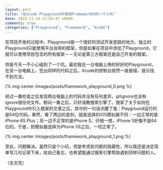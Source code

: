 ```yaml
---
layout: post
title: "在Xcode Playground中使用Framework时的一个小坑"
date: 2015-11-14 21:02:47 +0800
comments: true
categories: ["Playground", "Framework", "Xcode"]
---
```


在项目开发的过程中，Playground是一个很好的测试开发思路的地方。独立的Playground只能使用平台自带的框架，但是如果在项目中添加了Playground，它就可以使用项目包含的所有框架－－无论是第三方框架还是自己开发的框架。

但是今天一不小心碰到了一个坑。最初我在一台电脑上用的好好的Playground，在另一台电脑上，签出同样的代码之后，Xcode的控制台居然一直报错，提示找不到方法。

{% img center /images/posts/framework_playground_0.png %}

经过一番检查之后发现两台电脑上的代码并没有任何差异，gitignore也没有ignore错任何文件。郁闷一番之后，只好请教搜索引擎了。搜索了关于如何在Playground中引入框架的文章之后，其中的一句话点醒了我：Playground运行的是64位代码。果然，看了两边的差别，就是选择的iOS模拟器不同：一边正常的是iPhone 6S Plus；另一边不正常的是iPhone 5。仔细一想，iPhone 5好像不是64位的。于是，把模拟器选择为iPhone 5S之后，一切正常了。

{% img center /images/posts/framework_playground_1.png %}

至此，问题解决。虽然只是个小坑，但是考虑到问题的隐蔽性，所以我还是决定简单写几句记录下来，给自己备忘，也希望能通过搜索引擎帮助遇到同样问题的人。

（全文完）
